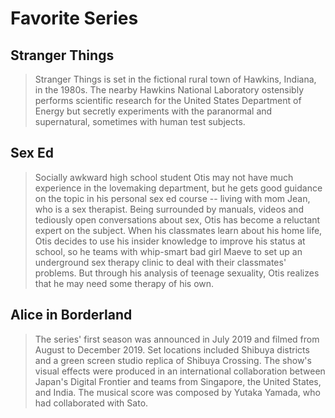 # Favorite Series
## Stranger Things
> Stranger Things is set in the fictional rural town of Hawkins, Indiana, in the 1980s. The nearby Hawkins National Laboratory ostensibly performs scientific research for the United States Department of Energy but secretly experiments with the paranormal and supernatural, sometimes with human test subjects.

## Sex Ed
> Socially awkward high school student Otis may not have much experience in the lovemaking department, but he gets good guidance on the topic in his personal sex ed course -- living with mom Jean, who is a sex therapist. Being surrounded by manuals, videos and tediously open conversations about sex, Otis has become a reluctant expert on the subject. When his classmates learn about his home life, Otis decides to use his insider knowledge to improve his status at school, so he teams with whip-smart bad girl Maeve to set up an underground sex therapy clinic to deal with their classmates' problems. But through his analysis of teenage sexuality, Otis realizes that he may need some therapy of his own.

## Alice in Borderland
> The series' first season was announced in July 2019 and filmed from August to December 2019. Set locations included Shibuya districts and a green screen studio replica of Shibuya Crossing. The show's visual effects were produced in an international collaboration between Japan's Digital Frontier and teams from Singapore, the United States, and India. The musical score was composed by Yutaka Yamada, who had collaborated with Sato.
